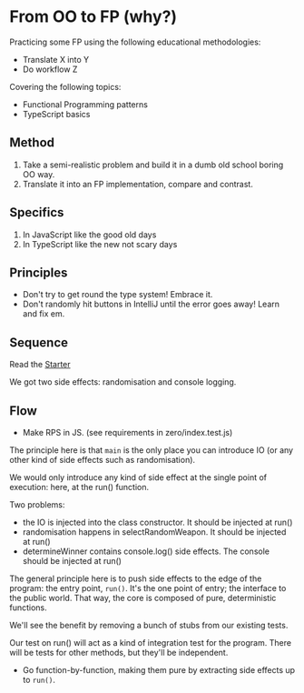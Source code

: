 # From OO to FP (why?)

Practicing some FP using the following educational methodologies:

- Translate X into Y
- Do workflow Z

Covering the following topics:

- Functional Programming patterns
- TypeScript basics

## Method

1. Take a semi-realistic problem and build it in a dumb old school boring OO way.
2. Translate it into an FP implementation, compare and contrast.

## Specifics

1. In JavaScript like the good old days
2. In TypeScript like the new not scary days

## Principles

- Don't try to get round the type system! Embrace it.
- Don't randomly hit buttons in IntelliJ until the error goes away! Learn and fix em.

## Sequence

Read the [Starter](./STARTER.md)

We got two side effects: randomisation and console logging.

## Flow

- Make RPS in JS. (see requirements in zero/index.test.js)

The principle here is that `main` is the only place you can introduce IO (or any other kind of side effects such as randomisation).

We would only introduce any kind of side effect at the single point of execution: here, at the run() function.

Two problems:

- the IO is injected into the class constructor. It should be injected at run()
- randomisation happens in selectRandomWeapon. It should be injected at run()
- determineWinner contains console.log() side effects. The console should be injected at run()

The general principle here is to push side effects to the edge of the program: the entry point, `run()`. It's the one point of entry; the interface to the public world. That way, the core is composed of pure, deterministic functions.

We'll see the benefit by removing a bunch of stubs from our existing tests.

Our test on run() will act as a kind of integration test for the program. There will be tests for other methods, but they'll be independent.

- Go function-by-function, making them pure by extracting side effects up to `run()`.
